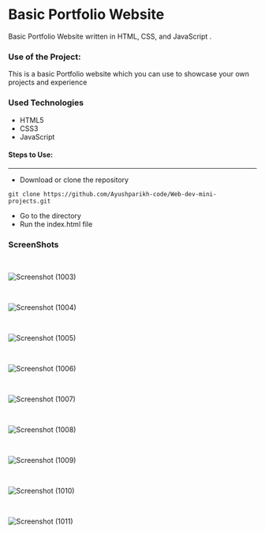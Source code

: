 <h1>Basic Portfolio Website</h1>

<p>Basic Portfolio Website written in HTML, CSS, and JavaScript .</p>

### Use of the Project:

<p>This is a basic Portfolio website which you can use to showcase your own projects and experience</p>

<h3>Used Technologies</h3>
<ul>
  <li>HTML5</li>
  <li>CSS3</li>
  <li>JavaScript</li>
</ul>

#### Steps to Use:

---

- Download or clone the repository

```
git clone https://github.com/Ayushparikh-code/Web-dev-mini-projects.git
```

- Go to the directory
- Run the index.html file

<h3>ScreenShots</h3> 
<br>

![Screenshot (1003)](https://user-images.githubusercontent.com/75005433/124646849-cffde500-deb2-11eb-8503-cce4a70f337d.png)

<br>

![Screenshot (1004)](https://user-images.githubusercontent.com/75005433/124647036-0f2c3600-deb3-11eb-8238-5005d2a214f7.png)

<br>

![Screenshot (1005)](https://user-images.githubusercontent.com/75005433/124647044-13f0ea00-deb3-11eb-95a3-1e1a8fb1cb58.png)

<br>

![Screenshot (1006)](https://user-images.githubusercontent.com/75005433/124647048-14898080-deb3-11eb-96b4-d21fbcb0c462.png)

<br>

![Screenshot (1007)](https://user-images.githubusercontent.com/75005433/124647050-15221700-deb3-11eb-92d1-d5d93d09902a.png)

<br>

![Screenshot (1008)](https://user-images.githubusercontent.com/75005433/124647053-15baad80-deb3-11eb-8ebc-361335c402ac.png)

<br>

![Screenshot (1009)](https://user-images.githubusercontent.com/75005433/124647057-16534400-deb3-11eb-9665-e9d1bb3a6daa.png)

<br>

![Screenshot (1010)](https://user-images.githubusercontent.com/75005433/124647058-16ebda80-deb3-11eb-8c71-af9ecd500cc6.png)

<br>

![Screenshot (1011)](https://user-images.githubusercontent.com/75005433/124647060-17847100-deb3-11eb-9e05-237b01648739.png)